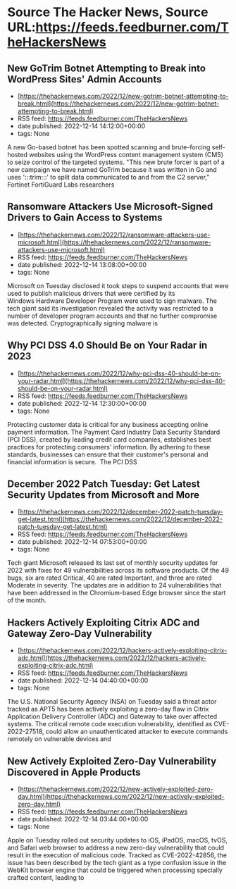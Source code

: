 # Source The Hacker News, Source URL:https://feeds.feedburner.com/TheHackersNews

## New GoTrim Botnet Attempting to Break into WordPress Sites' Admin Accounts
 - [https://thehackernews.com/2022/12/new-gotrim-botnet-attempting-to-break.html](https://thehackernews.com/2022/12/new-gotrim-botnet-attempting-to-break.html)
 - RSS feed: https://feeds.feedburner.com/TheHackersNews
 - date published: 2022-12-14 14:12:00+00:00
 - tags: None

A new Go-based botnet has been spotted scanning and brute-forcing self-hosted websites using the WordPress content management system (CMS) to seize control of the targeted systems.
"This new brute forcer is part of a new campaign we have named GoTrim because it was written in Go and uses ':::trim:::' to split data communicated to and from the C2 server," Fortinet FortiGuard Labs researchers

## Ransomware Attackers Use Microsoft-Signed Drivers to Gain Access to Systems
 - [https://thehackernews.com/2022/12/ransomware-attackers-use-microsoft.html](https://thehackernews.com/2022/12/ransomware-attackers-use-microsoft.html)
 - RSS feed: https://feeds.feedburner.com/TheHackersNews
 - date published: 2022-12-14 13:08:00+00:00
 - tags: None

Microsoft on Tuesday disclosed it took steps to suspend accounts that were used to publish malicious drivers that were certified by its Windows Hardware Developer Program were used to sign malware.
The tech giant said its investigation revealed the activity was restricted to a number of developer program accounts and that no further compromise was detected.
Cryptographically signing malware is

## Why PCI DSS 4.0 Should Be on Your Radar in 2023
 - [https://thehackernews.com/2022/12/why-pci-dss-40-should-be-on-your-radar.html](https://thehackernews.com/2022/12/why-pci-dss-40-should-be-on-your-radar.html)
 - RSS feed: https://feeds.feedburner.com/TheHackersNews
 - date published: 2022-12-14 12:30:00+00:00
 - tags: None

Protecting customer data is critical for any business accepting online payment information. The Payment Card Industry Data Security Standard (PCI DSS), created by leading credit card companies, establishes best practices for protecting consumers' information. By adhering to these standards, businesses can ensure that their customer's personal and financial information is secure. 
The PCI DSS

## December 2022 Patch Tuesday: Get Latest Security Updates from Microsoft and More
 - [https://thehackernews.com/2022/12/december-2022-patch-tuesday-get-latest.html](https://thehackernews.com/2022/12/december-2022-patch-tuesday-get-latest.html)
 - RSS feed: https://feeds.feedburner.com/TheHackersNews
 - date published: 2022-12-14 07:53:00+00:00
 - tags: None

Tech giant Microsoft released its last set of monthly security updates for 2022 with fixes for 49 vulnerabilities across its software products.
Of the 49 bugs, six are rated Critical, 40 are rated Important, and three are rated Moderate in severity. The updates are in addition to 24 vulnerabilities that have been addressed in the Chromium-based Edge browser since the start of the month.

## Hackers Actively Exploiting Citrix ADC and Gateway Zero-Day Vulnerability
 - [https://thehackernews.com/2022/12/hackers-actively-exploiting-citrix-adc.html](https://thehackernews.com/2022/12/hackers-actively-exploiting-citrix-adc.html)
 - RSS feed: https://feeds.feedburner.com/TheHackersNews
 - date published: 2022-12-14 04:40:00+00:00
 - tags: None

The U.S. National Security Agency (NSA) on Tuesday said a threat actor tracked as APT5 has been actively exploiting a zero-day flaw in Citrix Application Delivery Controller (ADC) and Gateway to take over affected systems.
The critical remote code execution vulnerability, identified as CVE-2022-27518, could allow an unauthenticated attacker to execute commands remotely on vulnerable devices and

## New Actively Exploited Zero-Day Vulnerability Discovered in Apple Products
 - [https://thehackernews.com/2022/12/new-actively-exploited-zero-day.html](https://thehackernews.com/2022/12/new-actively-exploited-zero-day.html)
 - RSS feed: https://feeds.feedburner.com/TheHackersNews
 - date published: 2022-12-14 03:44:00+00:00
 - tags: None

Apple on Tuesday rolled out security updates to iOS, iPadOS, macOS, tvOS, and Safari web browser to address a new zero-day vulnerability that could result in the execution of malicious code.
Tracked as CVE-2022-42856, the issue has been described by the tech giant as a type confusion issue in the WebKit browser engine that could be triggered when processing specially crafted content, leading to
